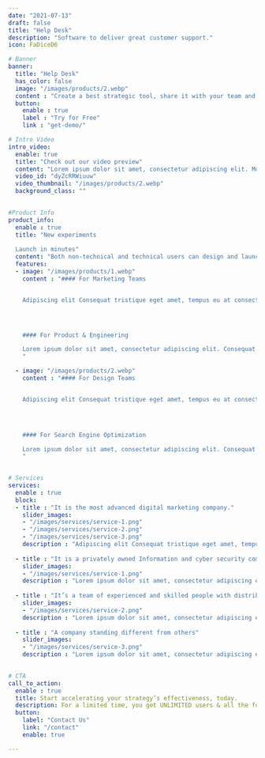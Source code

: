 ```yaml
---
date: "2021-07-13"
draft: false
title: "Help Desk"
description: "Software to deliver great customer support."
icon: FaDiceD6

# Banner
banner:
  title: "Help Desk"
  has_color: false
  image: "/images/products/2.webp"
  content : "Create a best strategic tool, share it with your team and ensure it’s on track with intuitive dashboards. Simple enough with the sophistication and flexibility to meet the needs"
  button:
    enable : true
    label : "Try for Free"
    link : "get-demo/"

# Intro Video
intro_video:
  enable: true
  title: "Check out our video preview"
  content: "Lorem ipsum dolor sit amet, consectetur adipiscing elit. Morbi egestas Werat viverra id et aliquet. vulputate egestas sollicitudin."
  video_id: "dyZcRRWiuuw"
  video_thumbnail: "/images/products/2.webp"
  background_class: ""

      
#Product Info
product_info:
  enable : true
  title: "New experiments 
  
  Launch in minutes"
  content: "Both non-technical and technical users can design and launch new experiments quickly. Distinctio cumque totam explicabo, quia minima quae esse! Laudantium impedit ratione dignissimos."
  features:
  - image: "/images/products/1.webp"
    content : "#### For Marketing Teams


    Adipiscing elit Consequat tristique eget amet, tempus eu at consecttur. Leo facilisi nunc viverra tellus. Ac laoreet sit vel consquat. consectetur adipiscing elit. tempus eu at consecttur.




    #### For Product & Engineering

    Lorem ipsum dolor sit amet, consectetur adipiscing elit. Consequat tristique eget amet, tempus eu at consecttur. Leo facilisi nunc viverra tellus. Ac laoreet sit vel consquat.
    "

  - image: "/images/products/2.webp"
    content : "#### For Design Teams


    Adipiscing elit Consequat tristique eget amet, tempus eu at consecttur. Leo facilisi nunc viverra tellus. Ac laoreet sit vel consquat. consectetur adipiscing elit. tempus eu at consecttur.

    


    #### For Search Engine Optimization

    Lorem ipsum dolor sit amet, consectetur adipiscing elit. Consequat tristique eget amet, tempus eu at consecttur. Leo facilisi nunc viverra tellus. Ac laoreet sit vel consquat.
    "

      
# Services
services:
  enable : true
  block:
  - title : "It is the most advanced digital marketing company."
    slider_images:
    - "/images/services/service-1.png"
    - "/images/services/service-2.png"
    - "/images/services/service-3.png"
    description : "Adipiscing elit Consequat tristique eget amet, tempus eu at consecttur. Leo facilisi nunc viverra tellus. Ac laoreet sit vel consquat. consectetur adipiscing elit. Consequat tristique eget amet, tempus eu at consecttur. Leo facilisi nunc viverra tellus. Ac laoreet sit vel consquat."
      
  - title : "It is a privately owned Information and cyber security company"
    slider_images:
    - "/images/services/service-1.png"
    description : "Lorem ipsum dolor sit amet, consectetur adipiscing elit. Consequat tristique eget amet, tempus eu at consecttur. Leo facilisi nunc viverra tellus. Ac laoreet sit vel consquat. consectetur adipiscing elit. Consequat tristique eget amet, tempus eu at consecttur. Leo facilisi nunc viverra tellus. Ac laoreet sit vel consquat."
      
  - title : "It’s a team of experienced and skilled people with distributions"
    slider_images:
    - "/images/services/service-2.png"
    description : "Lorem ipsum dolor sit amet, consectetur adipiscing elit. Consequat tristique eget amet, tempus eu at consecttur. Leo facilisi nunc viverra tellus. Ac laoreet sit vel consquat. consectetur adipiscing elit. Consequat tristique eget amet, tempus eu at consecttur. Leo facilisi nunc viverra tellus. Ac laoreet sit vel consquat."
      
  - title : "A company standing different from others"
    slider_images:
    - "/images/services/service-3.png"
    description : "Lorem ipsum dolor sit amet, consectetur adipiscing elit. Consequat tristique eget amet, tempus eu at consecttur. Leo facilisi nunc viverra tellus. Ac laoreet sit vel consquat. consectetur adipiscing elit. Consequat tristique eget amet, tempus eu at consecttur. Leo facilisi nunc viverra tellus. Ac laoreet sit vel consquat."

      
# CTA
call_to_action:
  enable : true
  title: Start accelerating your strategy’s effectiveness, today.
  description: For a limited time, you get UNLIMITED users & all the features available inside the platform!
  button:
    label: "Contact Us"
    link: "/contact"
    enable: true

---
```

